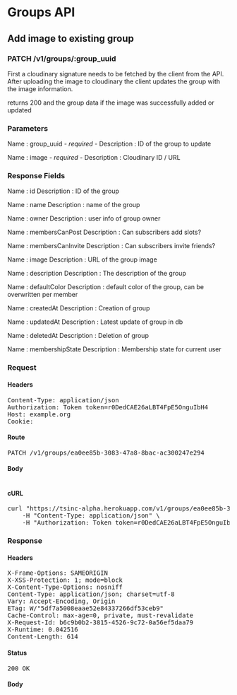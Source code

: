 # Groups API

## Add image to existing group

### PATCH /v1/groups/:group_uuid

First a cloudinary signature needs to be fetched by the client from the API. After uploading the image to cloudinary the client updates the group with the image information.

returns 200 and the group data if the image was successfully added or updated

### Parameters

Name : group_uuid *- required -*
Description : ID of the group to update

Name : image *- required -*
Description : Cloudinary ID / URL


### Response Fields

Name : id
Description : ID of the group

Name : name
Description : name of the group

Name : owner
Description : user info of group owner

Name : membersCanPost
Description : Can subscribers add slots?

Name : membersCanInvite
Description : Can subscribers invite friends?

Name : image
Description : URL of the group image

Name : description
Description : The description of the group

Name : defaultColor
Description : default color of the group, can be overwritten per member

Name : createdAt
Description : Creation of group

Name : updatedAt
Description : Latest update of group in db

Name : deletedAt
Description : Deletion of group

Name : membershipState
Description : Membership state for current user

### Request

#### Headers

<pre>Content-Type: application/json
Authorization: Token token=r0DedCAE26aLBT4FpE5OnguIbH4
Host: example.org
Cookie: </pre>

#### Route

<pre>PATCH /v1/groups/ea0ee85b-3083-47a8-8bac-ac300247e294</pre>

#### Body
```javascript

```


#### cURL

<pre class="request">curl &quot;https://tsinc-alpha.herokuapp.com/v1/groups/ea0ee85b-3083-47a8-8bac-ac300247e294&quot; -d &#39;{&quot;image&quot;:&quot;v1234567/dfhjghjkdisudgfds7iyf.jpg&quot;}&#39; -X PATCH \
	-H &quot;Content-Type: application/json&quot; \
	-H &quot;Authorization: Token token=r0DedCAE26aLBT4FpE5OnguIbH4&quot;</pre>

### Response

#### Headers

<pre>X-Frame-Options: SAMEORIGIN
X-XSS-Protection: 1; mode=block
X-Content-Type-Options: nosniff
Content-Type: application/json; charset=utf-8
Vary: Accept-Encoding, Origin
ETag: W/&quot;5df7a5008eaae52e84337266df53ceb9&quot;
Cache-Control: max-age=0, private, must-revalidate
X-Request-Id: b6c9b0b2-3815-4526-9c72-0a56ef5daa79
X-Runtime: 0.042516
Content-Length: 614</pre>

#### Status

<pre>200 OK</pre>

#### Body

```javascript

```
